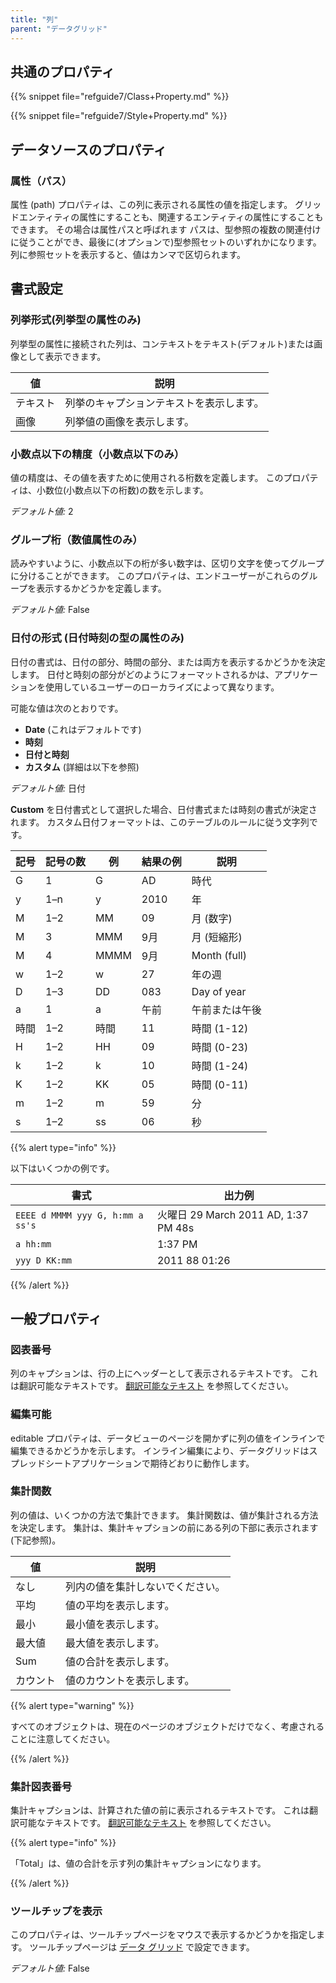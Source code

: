 ```yaml
---
title: "列"
parent: "データグリッド"
---
```


## 共通のプロパティ

{{% snippet file="refguide7/Class+Property.md" %}}

{{% snippet file="refguide7/Style+Property.md" %}}

## データソースのプロパティ

### 属性（パス）

属性 (path) プロパティは、この列に表示される属性の値を指定します。 グリッドエンティティの属性にすることも、関連するエンティティの属性にすることもできます。 その場合は属性パスと呼ばれます パスは、型参照の複数の関連付けに従うことができ、最後に(オプションで)型参照セットのいずれかになります。 列に参照セットを表示すると、値はカンマで区切られます。

## 書式設定

### 列挙形式(列挙型の属性のみ)

列挙型の属性に接続された列は、コンテキストをテキスト(デフォルト)または画像として表示できます。

| 値    | 説明                   |
| ---- | -------------------- |
| テキスト | 列挙のキャプションテキストを表示します。 |
| 画像   | 列挙値の画像を表示します。        |

### 小数点以下の精度（小数点以下のみ）

値の精度は、その値を表すために使用される桁数を定義します。 このプロパティは、小数位(小数点以下の桁数)の数を示します。

_デフォルト値:_ 2

### グループ桁（数値属性のみ）

読みやすいように、小数点以下の桁が多い数字は、区切り文字を使ってグループに分けることができます。 このプロパティは、エンドユーザーがこれらのグループを表示するかどうかを定義します。

_デフォルト値:_ False

### 日付の形式 (日付時刻の型の属性のみ)

日付の書式は、日付の部分、時間の部分、または両方を表示するかどうかを決定します。 日付と時刻の部分がどのようにフォーマットされるかは、アプリケーションを使用しているユーザーのローカライズによって異なります。

可能な値は次のとおりです。
* **Date** (これはデフォルトです)
* **時刻**
* **日付と時刻**
* **カスタム** (詳細は以下を参照)

_デフォルト値:_ 日付

**Custom** を日付書式として選択した場合、日付書式または時刻の書式が決定されます。 カスタム日付フォーマットは、このテーブルのルールに従う文字列です。

| 記号 | 記号の数 | 例    | 結果の例 | 説明           |
| -- | ---- | ---- | ---- | ------------ |
| G  | 1    | G    | AD   | 時代           |
| y  | 1–n  | y    | 2010 | 年            |
| M  | 1–2  | MM   | 09   | 月 (数字)       |
| M  | 3    | MMM  | 9月   | 月 (短縮形)      |
| M  | 4    | MMMM | 9月   | Month (full) |
| w  | 1–2  | w    | 27   | 年の週          |
| D  | 1–3  | DD   | 083  | Day of year  |
| a  | 1    | a    | 午前   | 午前または午後      |
| 時間 | 1–2  | 時間   | 11   | 時間 (1-12)    |
| H  | 1–2  | HH   | 09   | 時間 (0-23)    |
| k  | 1–2  | k    | 10   | 時間 (1-24)    |
| K  | 1–2  | KK   | 05   | 時間 (0-11)    |
| m  | 1–2  | m    | 59   | 分            |
| s  | 1–2  | ss   | 06   | 秒            |

{{% alert type="info" %}}

以下はいくつかの例です。

| 書式                               | 出力例                               |
| -------------------------------- | --------------------------------- |
| `EEEE d MMMM yyy G, h:mm a ss's` | 火曜日 29 March 2011 AD, 1:37 PM 48s |
| `a hh:mm`                        | 1:37 PM                           |
| `yyy D KK:mm`                    | 2011 88 01:26                     |

{{% /alert %}}

## 一般プロパティ

### 図表番号

列のキャプションは、行の上にヘッダーとして表示されるテキストです。 これは翻訳可能なテキストです。 [翻訳可能なテキスト](translatable-texts) を参照してください。

### 編集可能

editable プロパティは、データビューのページを開かずに列の値をインラインで編集できるかどうかを示します。 インライン編集により、データグリッドはスプレッドシートアプリケーションで期待どおりに動作します。

### 集計関数

列の値は、いくつかの方法で集計できます。 集計関数は、値が集計される方法を決定します。 集計は、集計キャプションの前にある列の下部に表示されます(下記参照)。

| 値    | 説明               |
| ---- | ---------------- |
| なし   | 列内の値を集計しないでください。 |
| 平均   | 値の平均を表示します。      |
| 最小   | 最小値を表示します。       |
| 最大値  | 最大値を表示します。       |
| Sum  | 値の合計を表示します。      |
| カウント | 値のカウントを表示します。    |

{{% alert type="warning" %}}

すべてのオブジェクトは、現在のページのオブジェクトだけでなく、考慮されることに注意してください。

{{% /alert %}}

### 集計図表番号

集計キャプションは、計算された値の前に表示されるテキストです。 これは翻訳可能なテキストです。 [翻訳可能なテキスト](translatable-texts) を参照してください。

{{% alert type="info" %}}

「Total」は、値の合計を示す列の集計キャプションになります。

{{% /alert %}}

### ツールチップを表示

このプロパティは、ツールチップページをマウスで表示するかどうかを指定します。 ツールチップページは [データ グリッド](data-grid) で設定できます。

_デフォルト値:_ False
